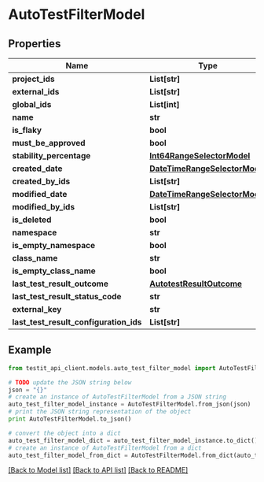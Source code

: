 # AutoTestFilterModel


## Properties
Name | Type | Description | Notes
------------ | ------------- | ------------- | -------------
**project_ids** | **List[str]** |  | [optional] 
**external_ids** | **List[str]** |  | [optional] 
**global_ids** | **List[int]** |  | [optional] 
**name** | **str** |  | [optional] 
**is_flaky** | **bool** |  | [optional] 
**must_be_approved** | **bool** |  | [optional] 
**stability_percentage** | [**Int64RangeSelectorModel**](Int64RangeSelectorModel.md) |  | [optional] 
**created_date** | [**DateTimeRangeSelectorModel**](DateTimeRangeSelectorModel.md) |  | [optional] 
**created_by_ids** | **List[str]** |  | [optional] 
**modified_date** | [**DateTimeRangeSelectorModel**](DateTimeRangeSelectorModel.md) |  | [optional] 
**modified_by_ids** | **List[str]** |  | [optional] 
**is_deleted** | **bool** |  | [optional] 
**namespace** | **str** |  | [optional] 
**is_empty_namespace** | **bool** |  | [optional] 
**class_name** | **str** |  | [optional] 
**is_empty_class_name** | **bool** |  | [optional] 
**last_test_result_outcome** | [**AutotestResultOutcome**](AutotestResultOutcome.md) |  | [optional] 
**last_test_result_status_code** | **str** |  | [optional] 
**external_key** | **str** |  | [optional] 
**last_test_result_configuration_ids** | **List[str]** |  | [optional] 

## Example

```python
from testit_api_client.models.auto_test_filter_model import AutoTestFilterModel

# TODO update the JSON string below
json = "{}"
# create an instance of AutoTestFilterModel from a JSON string
auto_test_filter_model_instance = AutoTestFilterModel.from_json(json)
# print the JSON string representation of the object
print AutoTestFilterModel.to_json()

# convert the object into a dict
auto_test_filter_model_dict = auto_test_filter_model_instance.to_dict()
# create an instance of AutoTestFilterModel from a dict
auto_test_filter_model_from_dict = AutoTestFilterModel.from_dict(auto_test_filter_model_dict)
```
[[Back to Model list]](../README.md#documentation-for-models) [[Back to API list]](../README.md#documentation-for-api-endpoints) [[Back to README]](../README.md)


